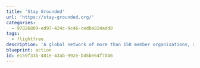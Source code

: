```yaml
---
title: 'Stay Grounded'
url: 'https://stay-grounded.org/'
categories:
  - 97826809-ed97-424c-9c46-cedba824add8
tags:
  - flightfree
description: 'A global network of more than 150 member organisations, among them local airport opposition and climate justice groups, NGOs, trade unions, initiatives fostering alternatives to aviation like night trains, and organisations supporting communities which struggle against offset projects or biofuel plantations'
blueprint: action
id: e159f33b-481e-43ab-992e-b45be64f7d46
---
```

